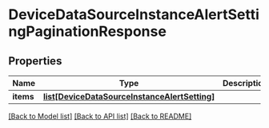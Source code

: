 # DeviceDataSourceInstanceAlertSettingPaginationResponse

## Properties
Name | Type | Description | Notes
------------ | ------------- | ------------- | -------------
**items** | [**list[DeviceDataSourceInstanceAlertSetting]**](DeviceDataSourceInstanceAlertSetting.md) |  | [optional] 

[[Back to Model list]](../README.md#documentation-for-models) [[Back to API list]](../README.md#documentation-for-api-endpoints) [[Back to README]](../README.md)

